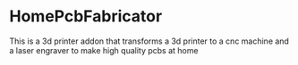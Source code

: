# HomePcbFabricator
This is a 3d printer addon that transforms a 3d printer to a cnc machine and a laser engraver to make high quality pcbs at home
